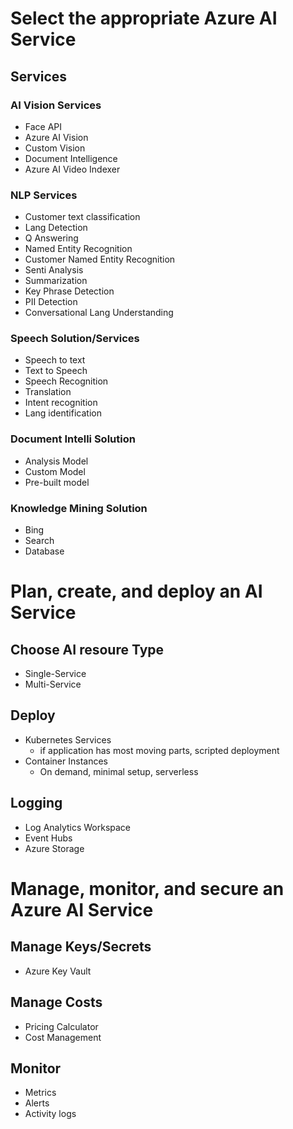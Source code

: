 # Select the appropriate Azure AI Service

## Services

### AI Vision Services
* Face API
* Azure AI Vision
* Custom Vision
* Document Intelligence
* Azure AI Video Indexer

### NLP Services
* Customer text classification
* Lang Detection
* Q Answering
* Named Entity Recognition
* Customer Named Entity Recognition
* Senti Analysis
* Summarization
* Key Phrase Detection
* PII Detection
* Conversational Lang Understanding

### Speech Solution/Services
* Speech to text
* Text to Speech
* Speech Recognition
* Translation
* Intent recognition
* Lang identification

### Document Intelli Solution
* Analysis Model
* Custom Model
* Pre-built model

### Knowledge Mining Solution
  * Bing
  * Search
  * Database

# Plan, create, and deploy an AI Service

## Choose AI resoure Type
* Single-Service
* Multi-Service

## Deploy
* Kubernetes Services
  - if application has most moving parts, scripted deployment 
* Container Instances
  - On demand, minimal setup, serverless

## Logging
* Log Analytics Workspace
* Event Hubs
* Azure Storage

# Manage, monitor, and secure an Azure AI Service

## Manage Keys/Secrets
* Azure Key Vault

## Manage Costs
* Pricing Calculator
* Cost Management

## Monitor
* Metrics
* Alerts
* Activity logs

